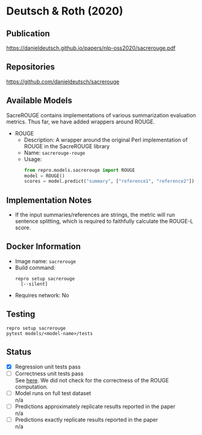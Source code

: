 # Deutsch & Roth (2020)

## Publication
https://danieldeutsch.github.io/papers/nlp-oss2020/sacrerouge.pdf

## Repositories
https://github.com/danieldeutsch/sacrerouge

## Available Models
SacreROUGE contains implementations of various summarization evaluation metrics.
Thus far, we have added wrappers around ROUGE.

- ROUGE
  - Description: A wrapper around the original Perl implementation of ROUGE in the SacreROUGE library
  - Name: `sacrerouge-rouge`
  - Usage:
    ```python
    from repro.models.sacrerouge import ROUGE
    model = ROUGE()
    scores = model.predict("summary", ["reference1", "reference2"])
    ```
    
## Implementation Notes
- If the input summaries/references are strings, the metric will run sentence splitting, which is required to faithfully calculate the ROUGE-L score.
    
## Docker Information
- Image name: `sacrerouge`
- Build command:
  ```shell script
  repro setup sacrerouge
    [--silent]
  ```
- Requires network: No
  
## Testing
```shell script
repro setup sacrerouge
pytest models/<model-name>/tests
```

## Status
- [x] Regression unit tests pass  
- [ ] Correctness unit tests pass  
See [here](https://github.com/danieldeutsch/repro/actions/runs/1063555327).
We did not check for the correctness of the ROUGE computation.
- [ ] Model runs on full test dataset  
n/a
- [ ] Predictions approximately replicate results reported in the paper  
n/a
- [ ] Predictions exactly replicate results reported in the paper  
n/a